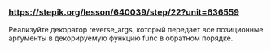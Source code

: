 ### https://stepik.org/lesson/640039/step/22?unit=636559

Реализуйте декоратор reverse_args, который передает все позиционные аргументы в декорируемую функцию func в обратном порядке.

